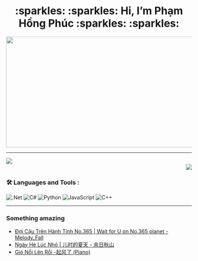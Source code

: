 <h1 align="center"> :sparkles: :sparkles: Hi, I’m Phạm Hồng Phúc :sparkles: :sparkles: </h1>

<div align="center">
  <img src="https://media.giphy.com/media/dWesBcTLavkZuG35MI/giphy.gif" width="600" height="300"/>
</div>

---

<a href="https://github.com/phamhongphuc1999/phamhongphuc1999">
    <img src="https://github-readme-stats.vercel.app/api?username=phamhongphuc1999&show_icons=true" />
</a>

<div align="right">
  <a href="https://github.com/phamhongphuc1999/phamhongphuc1999">
      <img src="https://github-readme-stats.vercel.app/api/top-langs/?username=phamhongphuc1999&layout=compact&exclude_repo=Project2,WebCore&langs_count=6" />
  </a>
</div>

### :hammer_and_wrench: Languages and Tools :
![.Net](https://img.shields.io/badge/.NET-5C2D91?style=for-the-badge&logo=.net&logoColor=white)
![C#](https://img.shields.io/badge/c%23-%23239120.svg?style=for-the-badge&logo=c-sharp&logoColor=white)
![Python](https://img.shields.io/badge/python-3670A0?style=for-the-badge&logo=python&logoColor=ffdd54)
![JavaScript](https://img.shields.io/badge/javascript-%23323330.svg?style=for-the-badge&logo=javascript&logoColor=%23F7DF1E)
![C++](https://img.shields.io/badge/c++-%2300599C.svg?style=for-the-badge&logo=c%2B%2B&logoColor=white)

---

### Something amazing
<!-- BLOG-POST-LIST:START -->
- [Đợi Cậu Trên Hành Tinh No.365 | Wait for U on No.365 planet - Melody_Fall](https://www.youtube.com/watch?v=rqquhxFWNLc)
- [Ngày Hè Lúc Nhỏ | 儿时的夏天 - 余日秋山](https://www.youtube.com/watch?v=8BXClXZKqcM)
- [Gió Nổi Lên Rồi -起风了 &lpar;Piano&rpar;](https://www.youtube.com/watch?v=A1wN97Y7274)
<!-- BLOG-POST-LIST:END -->
